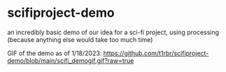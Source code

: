 # scifiproject-demo
an incredibly basic demo of our idea for a sci-fi project, using processing (because anything else would take too much time)

GIF of the demo as of 1/18/2023: https://github.com/t1rbr/scifiproject-demo/blob/main/scifi_demogif.gif?raw=true
